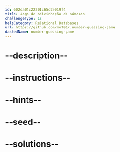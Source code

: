 ```yaml
---
id: 602da04c22201c65d2a019f4
title: Jogo de adivinhação de números
challengeType: 12
helpCategory: Relational Databases
url: https://github.com/moT01/.number-guessing-game
dashedName: number-guessing-game
---
```


# --description--

# --instructions--

# --hints--

# --seed--

# --solutions--
